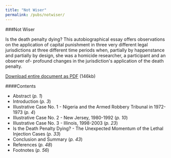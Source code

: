 ```yaml
---
title: "Not Wiser"
permalink: /pubs/notwiser/
---
```


###Not Wiser

Is the death penalty dying? This autobiographical essay offers observations on the application of capital punishment in three very different legal jurisdictions at three different time periods when, partially by happenstance and partially by design, she was a homicide researcher, a participant and an observer of- profound changes in the jurisdiction's application of the death penalty.

   [Download entire document as PDF](/docs_fk/homicide/SSRN-id1024548.pdf) (146kb)

####Contents

   * Abstract (*p. 1*)
   * Introduction (*p. 3*)
   * Illustrative Case No. 1 - Nigeria and the Armed Robbery Tribunal in 1972-1973 (*p. 4*)
   * Illustrative Case No. 2 - New Jersey, 1980-1992 (*p. 10*)
   * Illustrative Case No. 3 - Illinois, 1998-2003 (*p. 23*)
   * Is the Death Penalty Dying? - The Unexpected Momentum of the Lethal Injection Cases (*p. 33*)
   * Conclusion and Summary (*p. 43*)
   * References (*p. 48*)
   * Footnotes (*p. 56*)